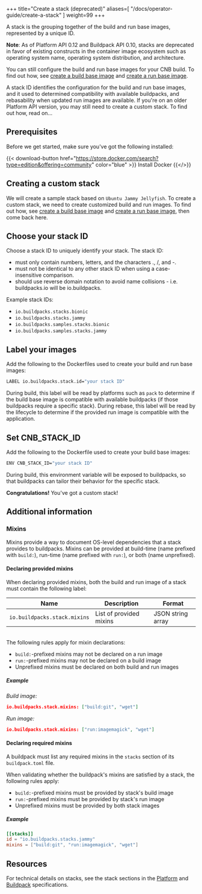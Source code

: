 
+++
title="Create a stack (deprecated)"
aliases=[
  "/docs/operator-guide/create-a-stack"
]
weight=99
+++

A stack is the grouping together of the build and run base images, represented by a unique ID.

<!--more-->

**Note**: As of Platform API 0.12 and Buildpack API 0.10, stacks are deprecated in favor of existing constructs in the container image ecosystem such as operating system name, operating system distribution, and architecture.

You can still configure the build and run base images for your CNB build.
To find out how, see [create a build base image](/docs/for-platform-operators/how-to/build-inputs/create-builder/build-base/) and [create a run base image](/docs/for-platform-operators/how-to/build-inputs/create-builder/run-base/).

A stack ID identifies the configuration for the build and run base images, and it used to determined compatibility with available buildpacks, and rebasability when updated run images are available.
If you're on an older Platform API version, you may still need to create a custom stack.
To find out how, read on...

<!--more-->

## Prerequisites

Before we get started, make sure you've got the following installed: 

{{< download-button href="https://store.docker.com/search?type=edition&offering=community" color="blue" >}} Install Docker {{</>}}

## Creating a custom stack

We will create a sample stack based on `Ubuntu Jammy Jellyfish`. To create a custom stack, we need to create customized build and run images.
To find out how, see [create a build base image](/docs/for-platform-operators/how-to/build-inputs/create-builder/build-base/) and [create a run base image](/docs/for-platform-operators/how-to/build-inputs/create-builder/run-base/), then come back here.

## Choose your stack ID

Choose a stack ID to uniquely identify your stack. The stack ID:
  * must only contain numbers, letters, and the characters ., /, and -.
  * must not be identical to any other stack ID when using a case-insensitive comparison.
  * should use reverse domain notation to avoid name collisions - i.e. buildpacks.io will be io.buildpacks.

Example stack IDs:
  * `io.buildpacks.stacks.bionic`
  * `io.buildpacks.stacks.jammy`
  * `io.buildpacks.samples.stacks.bionic`
  * `io.buildpacks.samples.stacks.jammy`

## Label your images

Add the following to the Dockerfiles used to create your build and run base images:

```bash
LABEL io.buildpacks.stack.id="your stack ID"
```

During build, this label will be read by platforms such as `pack` to determine if the build base image is compatible with available buildpacks (if those buildpacks require a specific stack).
During rebase, this label will be read by the lifecycle to determine if the provided run image is compatible with the application.

## Set CNB_STACK_ID

Add the following to the Dockerfile used to create your build base images:

```bash
ENV CNB_STACK_ID="your stack ID"
```

During build, this environment variable will be exposed to buildpacks, so that buildpacks can tailor their behavior for the specific stack.

**Congratulations!** You've got a custom stack!

## Additional information

### Mixins

Mixins provide a way to document OS-level dependencies that a stack provides to buildpacks.
Mixins can be provided at build-time (name prefixed with `build:`), run-time (name prefixed with `run:`), or both (name unprefixed).

#### Declaring provided mixins

When declaring provided mixins, both the build and run image of a stack must contain the following label:

| Name                         | Description             | Format            |
|------------------------------|-------------------------|-------------------|
| `io.buildpacks.stack.mixins` | List of provided mixins | JSON string array |

\
The following rules apply for mixin declarations:

 - `build:`-prefixed mixins may not be declared on a run image
 - `run:`-prefixed mixins may not be declared on a build image
 - Unprefixed mixins must be declared on both build and run images

##### Example

_Build image:_
```json
io.buildpacks.stack.mixins: ["build:git", "wget"]
```

_Run image:_
```json
io.buildpacks.stack.mixins: ["run:imagemagick", "wget"]
```

#### Declaring required mixins

A buildpack must list any required mixins in the `stacks` section of its `buildpack.toml` file.

When validating whether the buildpack's mixins are satisfied by a stack, the following rules apply:

- `build:`-prefixed mixins must be provided by stack's build image
- `run:`-prefixed mixins must be provided by stack's run image
- Unprefixed mixins must be provided by both stack images

##### Example

```toml
[[stacks]]
id = "io.buildpacks.stacks.jammy"
mixins = ["build:git", "run:imagemagick", "wget"]
```

## Resources

For technical details on stacks, see the stack sections in the [Platform](https://github.com/buildpacks/spec/blob/main/platform.md#iobuildpacksstack-labels)
and [Buildpack](https://github.com/buildpacks/spec/blob/main/buildpack.md#buildpacktoml-toml-stacks-array) specifications.

[stack]: /docs/for-app-developers/concepts/base-images/stack/
[builder]: /docs/for-platform-operators/concepts/builder/
[samples]: https://github.com/buildpacks/samples
